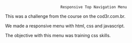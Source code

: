 
                             Responsive Top Navigation Menu



This was a challenge from the course on the cod3r.com.br.

We made a responsive menu with html, css and javascript.

The objective with this menu was training css skills.
